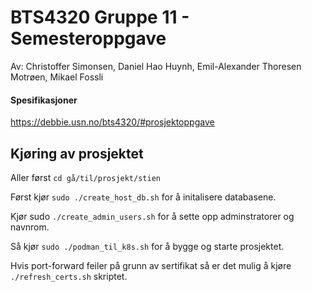 # BTS4320 Gruppe 11 - Semesteroppgave
Av: Christoffer Simonsen, Daniel Hao Huynh, Emil-Alexander Thoresen Motrøen, Mikael Fossli
#### Spesifikasjoner
https://debbie.usn.no/bts4320/#prosjektoppgave 

## Kjøring av prosjektet
Aller først ``cd gå/til/prosjekt/stien``

Først kjør ``sudo ./create_host_db.sh`` for å initalisere databasene.

Kjør sudo ``./create_admin_users.sh`` for å sette opp adminstratorer og navnrom.

Så kjør ``sudo ./podman_til_k8s.sh`` for å bygge og starte prosjektet.

Hvis port-forward feiler på grunn av sertifikat så er det mulig å kjøre ``./refresh_certs.sh`` skriptet.
